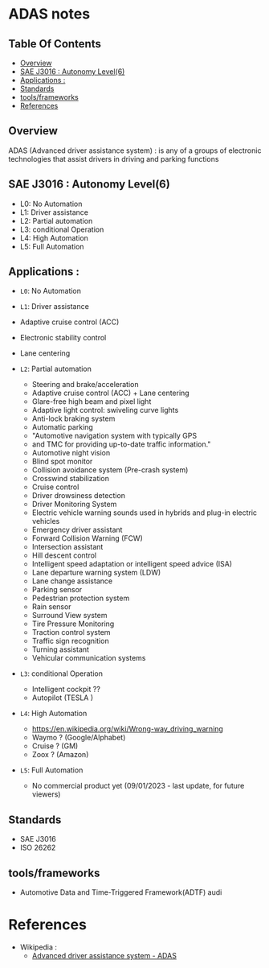 # ADAS notes 

## Table Of Contents
- [Overview](#overview)
- [SAE J3016 : Autonomy Level(6)](#sae-j3016--autonomy-level6)
- [Applications :](#applications-)
- [Standards](#standards)
- [tools/frameworks](#toolsframeworks)
- [References](#references)

## Overview

ADAS (Advanced driver assistance system)  : is any of a groups of electronic technologies that assist drivers in driving and parking functions

## SAE J3016 : Autonomy Level(6)

- L0: No Automation
- L1: Driver assistance
- L2: Partial automation
- L3: conditional Operation
- L4: High Automation
- L5: Full Automation

## Applications : 
- `L0`: No Automation

- `L1`: Driver assistance
- Adaptive cruise control (ACC)
- Electronic stability control
- Lane centering

- `L2`: Partial automation

  - Steering and brake/acceleration
  - Adaptive cruise control (ACC)  + Lane centering
  - Glare-free high beam and pixel light
  - Adaptive light control: swiveling curve lights
  - Anti-lock braking system
  - Automatic parking
  - "Automotive navigation system with typically GPS 
  - and TMC for providing up-to-date traffic information."
  - Automotive night vision
  - Blind spot monitor
  - Collision avoidance system (Pre-crash system)
  - Crosswind stabilization
  - Cruise control
  - Driver drowsiness detection
  - Driver Monitoring System
  - Electric vehicle warning sounds used in hybrids and plug-in electric vehicles
  - Emergency driver assistant
  - Forward Collision Warning (FCW)
  - Intersection assistant
  - Hill descent control
  - Intelligent speed adaptation or intelligent speed advice (ISA)
  - Lane departure warning system (LDW)
  - Lane change assistance
  - Parking sensor
  - Pedestrian protection system
  - Rain sensor
  - Surround View system
  - Tire Pressure Monitoring
  - Traction control system
  - Traffic sign recognition
  - Turning assistant
  - Vehicular communication systems

- `L3`: conditional Operation
  - Intelligent cockpit ??
  - Autopilot (TESLA )

- `L4`: High Automation

  - https://en.wikipedia.org/wiki/Wrong-way_driving_warning
  - Waymo ? (Google/Alphabet)
  - Cruise ? (GM)
  - Zoox ? (Amazon)

- `L5`: Full Automation
  - No commercial product yet (09/01/2023 - last update, for future viewers)


## Standards
- SAE J3016
- ISO 26262

## tools/frameworks
- Automotive Data and Time-Triggered Framework(ADTF) audi 


# References 

- Wikipedia : 
  - [Advanced driver assistance system - ADAS](https://en.wikipedia.org/wiki/Advanced_driver-assistance_system)

